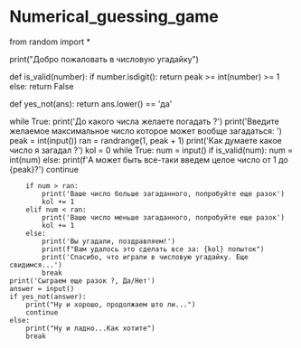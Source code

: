 # Numerical_guessing_game
from random import *

print("Добро пожаловать в числовую угадайку")


def is_valid(number):
    if number.isdigit():
        return peak >= int(number) >= 1
    else:
        return False


def yes_not(ans):
    return ans.lower() == 'да'


while True:
    print('До какого числа желаете погадать ?')
    print('Введите желаемое максимальное число которое может вообще загадаться: ')
    peak = int(input())
    ran = randrange(1, peak + 1)
    print('Как думаете какое число я загадал ?')
    kol = 0
    while True:
        num = input()
        if is_valid(num):
            num = int(num)
        else:
            print(f'А может быть все-таки введем целое число от 1 до {peak}?')
            continue

        if num > ran:
            print('Ваше число больше загаданного, попробуйте еще разок')
            kol += 1
        elif num < ran:
            print('Ваше число меньше загаданного, попробуйте еще разок')
            kol += 1
        else:
            print('Вы угадали, поздравляем!')
            print(f"Вам удалось это сделать все за: {kol} попыток")
            print('Спасибо, что играли в числовую угадайку. Еще свидимся...')
            break
    print('Сыграем еще разок ?, Да/Нет')
    answer = input()
    if yes_not(answer):
        print("Ну и хорошо, продолжаем што ли...")
        continue
    else:
        print("Ну и ладно...Как хотите")
        break
